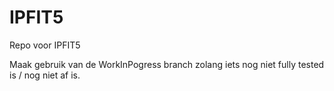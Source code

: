 # IPFIT5
Repo voor IPFIT5

Maak gebruik van de WorkInPogress branch zolang iets nog niet fully tested is / nog niet af is.
